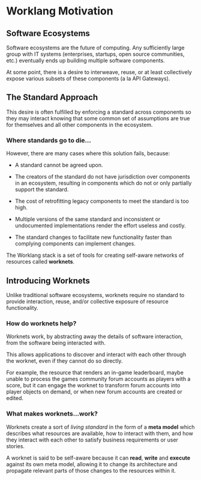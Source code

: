 # Worklang Motivation

## Software Ecosystems
Software ecosystems are the future of computing. Any sufficiently large group with IT systems (enterprises, startups, open source communities, etc.) eventually ends up building multiple software components. 

At some point, there is a desire to interweave, reuse, or at least collectively expose various subsets of these components (a la API Gateways).

## The Standard Approach
This desire is often fulfilled by enforcing a standard across components so they may interact knowing that some common set of assumptions are true for themselves and all other components in the ecosystem.

### Where standards go to die...
However, there are many cases where this solution fails, because:

- A standard cannot be agreed upon.

- The creators of the standard do not have jurisdiction over components in an ecosystem, resulting in components which do not or only partially support the standard.
- The cost of retrofitting legacy components to meet the standard is too high.

- Multiple versions of the same standard and inconsistent or undocumented implementations render the effort useless and costly.

- The standard changes to facilitate new functionality faster than complying components can implement changes.

The Worklang stack is a set of tools for creating self-aware networks of resources called **worknets**.

## Introducing Worknets
Unlike traditional software ecosystems, worknets require no standard to provide interaction, reuse, and/or collective exposure of resource functionality.

### How do worknets help?
Worknets work, by abstracting away the details of software interaction, from the software being interacted with.

This allows applications to discover and interact with each other through the worknet, even if they cannot do so directly.

For example, the resource that renders an in-game leaderboard, maybe unable to process the games community forum accounts as players with a score, but it can engage the worknet to transform forum accounts into player objects on demand, or when new forum accounts are created or edited.

### What makes worknets...work?
Worknets create a sort of *living standard* in the form of a **meta model** which describes what resources are available, how to interact with them, and how they interact with each other to satisfy business requirements or user stories.

A worknet is said to be self-aware because it can **read**, **write** and **execute** against its own meta model, allowing it to change its architecture and propagate relevant parts of those changes to the resources within it.


